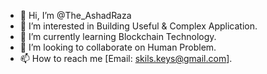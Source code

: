 - 👋 Hi, I’m @The_AshadRaza
- 👀 I’m interested in Building Useful & Complex Application.
- 🌱 I’m currently learning Blockchain Technology.
- 💞️ I’m looking to collaborate on Human Problem.
- 📫 How to reach me [Email: skils.keys@gmail.com].
